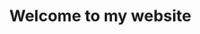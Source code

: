 <!DOCTYPE html>
<html lang="en">
<head>
    <meta charset="UTF-8">
    <meta name="viewport" content="width=device-width, initial-scale=1.0">
    <meta http-equiv="X-UA-Compatible" content="ie=edge">
    <title>MichouxGifts</title>
    <link rel="stylesheet" href="/style.css">
</head>
<body>
    <h1>Welcome to my website</h1>
</body>
</html>